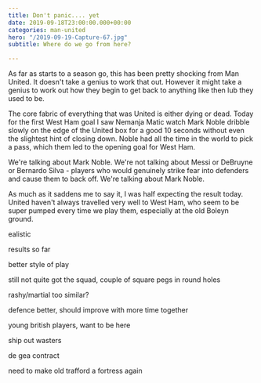 ```yaml
---
title: Don't panic.... yet
date: 2019-09-18T23:00:00.000+00:00
categories: man-united
hero: "/2019-09-19-Capture-67.jpg"
subtitle: Where do we go from here?

---
```

As far as starts to a season go, this has been pretty shocking from Man United. It doesn't take a genius to work that out. However it might take a genius to work out how they begin to get back to anything like then lub they used to be.

The core fabric of everything that was United is either dying or dead. Today for the first West Ham goal I saw Nemanja Matic watch Mark Noble dribble slowly on the edge of the United box for a good 10 seconds without even the slightest hint of closing down. Noble had all the time in the world to pick a pass, which them led to the opening goal for West Ham.

We're talking about Mark Noble. We're not talking about Messi or DeBruyne or Bernardo Silva - players who would genuinely strike fear into defenders and cause them to back off. We're talking about Mark Noble.

As much as it saddens me to say it, I was half expecting the result today. United haven't always travelled very well to West Ham, who seem to be super pumped every time we play them, especially at the old Boleyn ground. 

ealistic

 results so far

better style of play

still not quite got the squad, couple of square pegs in round holes

rashy/martial too similar?

defence better, should improve with more time together

young british players, want to be here

ship out wasters

de gea contract

need to make old trafford a fortress again